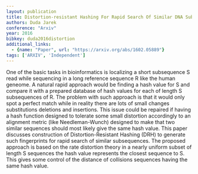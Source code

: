 ```yaml
---
layout: publication
title: Distortion-resistant Hashing For Rapid Search Of Similar DNA Subsequence
authors: Duda Jarek
conference: "Arxiv"
year: 2016
bibkey: duda2016distortion
additional_links:
  - {name: "Paper", url: "https://arxiv.org/abs/1602.05889"}
tags: ['ARXIV', 'Independent']
---
```

One of the basic tasks in bioinformatics is localizing a short subsequence S read while sequencing in a long reference sequence R like the human geneome. A natural rapid approach would be finding a hash value for S and compare it with a prepared database of hash values for each of length S subsequences of R. The problem with such approach is that it would only spot a perfect match while in reality there are lots of small changes substitutions deletions and insertions. This issue could be repaired if having a hash function designed to tolerate some small distortion accordingly to an alignment metric (like Needleman-Wunch) designed to make that two similar sequences should most likely give the same hash value. This paper discusses construction of Distortion-Resistant Hashing (DRH) to generate such fingerprints for rapid search of similar subsequences. The proposed approach is based on the rate distortion theory in a nearly uniform subset of length S sequences the hash value represents the closest sequence to S. This gives some control of the distance of collisions sequences having the same hash value.
